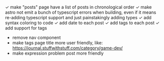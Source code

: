 ✓ make "posts" page have a list of posts in chronological order
✓ make astro not emit a bunch of typescript errors when building, even if it means re-adding typescript support and just painstakingly adding types
✓ add syntax coloring to code
✓ add date to each post
✓ add tags to each post
✓ add support for tags
* remove nav component
* make tags page title more user friendly, like: https://journal.stuffwithstuff.com/category/game-dev/
* make expression problem post more friendly
